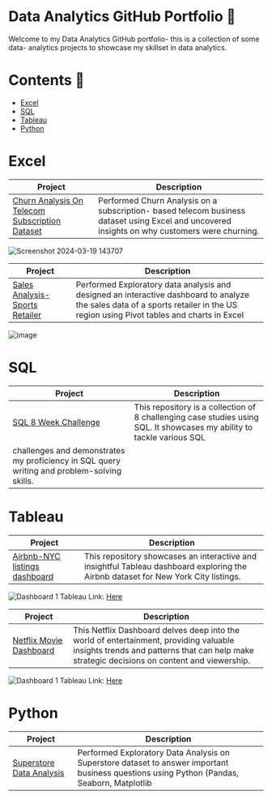 # Data Analytics GitHub Portfolio :ledger:
Welcome to my Data Analytics GitHub portfolio- this is a collection of some data- analytics projects to showcase my skillset in data analytics.

# Contents :scroll:
- [Excel](#excel)
- [SQL](#sql)
- [Tableau](#tableau)
- [Python](#python)

# Excel
|Project|Description|
|--- | ---|
|[Churn Analysis On Telecom Subscription Dataset](https://github.com/SanchanaHR/Churn-Analysis-using-Excel)|Performed Churn Analysis on a subscription- based telecom business dataset using Excel and uncovered insights on why customers were churning.|

![Screenshot 2024-03-19 143707](https://github.com/SanchanaHR/Churn-Analysis-using-Excel/assets/127469995/1770aa13-0778-4ef8-8dc2-9796fa9c390e)

|Project|Description|
|--- | ---|
|[Sales Analysis- Sports Retailer](https://github.com/SanchanaHR/SportsRetailer_Sales_Analysis)|Performed Exploratory data analysis and designed an interactive dashboard to analyze the sales data of a sports retailer in the US region using Pivot tables and charts in Excel|

![image](https://github.com/SanchanaHR/SportsRetailer_Sales_Analysis/assets/127469995/279ce384-5531-45b2-8c65-93b2fbcb7a1a)

# SQL
|Project|Description|
|--- | ---|
|[SQL 8 Week Challenge](https://github.com/SanchanaHR/SQL-8-Weeks-Challenge/tree/main)|This repository is a collection of 8 challenging case studies using SQL. It showcases my ability to tackle various SQL 
challenges and demonstrates my proficiency in SQL query writing and problem-solving skills.|

# Tableau
|Project|Description|
|--- | ---|
|[Airbnb-NYC listings dashboard](https://github.com/SanchanaHR/Airbnb-NYC-listings-dashboard-Tableau)|This repository showcases an interactive and insightful Tableau dashboard exploring the Airbnb dataset for New York City listings.|

![Dashboard 1](https://github.com/SanchanaHR/Airbnb-NYC-listings-dashboard-Tableau/assets/127469995/9c057ef0-0ee4-456e-9c46-56dade9783df)
Tableau Link: [Here](https://public.tableau.com/app/profile/sanchana.hassan.ramanatha/viz/Airbnb_16792778132890/Dashboard1)

|Project|Description|
|--- | ---|
|[Netflix Movie Dashboard](https://github.com/SanchanaHR/Netflix-Tableau-Dashboard)|This Netflix Dashboard delves deep into the world of entertainment, providing valuable insights trends and patterns that can help make strategic decisions on content and viewership.

![Dashboard 1](https://github.com/SanchanaHR/Portfolio/assets/127469995/69461bc8-8e58-452a-ba58-d7c96e1fe38b)
Tableau Link: [Here](https://public.tableau.com/app/profile/sanchana.hassan.ramanatha/viz/NetflixDashboard_16789237503600/Dashboard1)

# Python
|Project|Description|
|--- | ---|
|[Superstore Data Analysis](https://github.com/SanchanaHR/Superstore_Data_Analysis)|Performed Exploratory Data Analysis on Superstore dataset to answer important business questions using Python (Pandas, Seaborn, Matplotlib|
